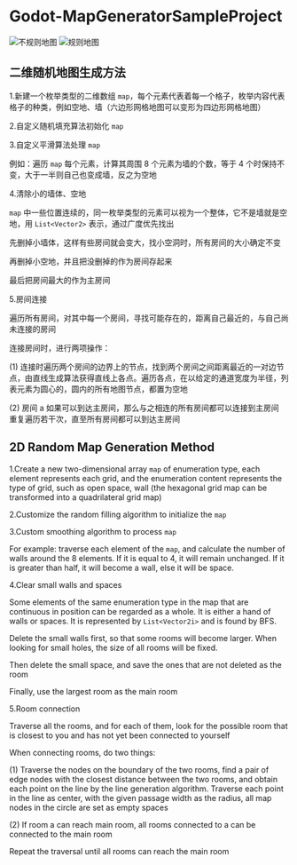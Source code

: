 # Godot-MapGeneratorSampleProject

![不规则地图](https://user-images.githubusercontent.com/88229072/183570548-0015167d-6454-47cb-a162-95222f493504.gif)
![规则地图](https://user-images.githubusercontent.com/88229072/183570549-346005f5-7550-41c3-8602-06015a0fdfe5.gif)

## 二维随机地图生成方法

1.新建一个枚举类型的二维数组 `map`，每个元素代表着每一个格子，枚举内容代表格子的种类，例如空地、墙（六边形网格地图可以变形为四边形网格地图）

2.自定义随机填充算法初始化 `map`

3.自定义平滑算法处理 `map`

例如：遍历 `map` 每个元素，计算其周围 8 个元素为墙的个数，等于 4 个时保持不变，大于一半则自己也变成墙，反之为空地

4.清除小的墙体、空地

`map` 中一些位置连续的，同一枚举类型的元素可以视为一个整体，它不是墙就是空地，用 `List<Vector2>` 表示，通过广度优先找出
    
先删掉小墙体，这样有些房间就会变大，找小空洞时，所有房间的大小确定不变
    
再删掉小空地，并且把没删掉的作为房间存起来
    
最后把房间最大的作为主房间
    
5.房间连接
    
遍历所有房间，对其中每一个房间，寻找可能存在的，距离自己最近的，与自己尚未连接的房间
    
连接房间时，进行两项操作：
    
(1) 连接时遍历两个房间的边界上的节点，找到两个房间之间距离最近的一对边节点，由直线生成算法获得直线上各点。遍历各点，在以给定的通道宽度为半径，列表元素为圆心的，圆内的所有地图节点，都置为空地
    
(2) 房间 a 如果可以到达主房间，那么与之相连的所有房间都可以连接到主房间
重复遍历若干次，直至所有房间都可以到达主房间

## 2D Random Map Generation Method

1.Create a new two-dimensional array `map` of enumeration type, each element represents each grid, and the enumeration content represents the type of grid, such as open space, wall (the hexagonal grid map can be transformed into a quadrilateral grid map)

2.Customize the random filling algorithm to initialize the `map`

3.Custom smoothing algorithm to process `map`

For example: traverse each element of the `map`, and calculate the number of walls around the 8 elements. If it is equal to 4, it will remain unchanged. If it is greater than half, it will become a wall, else it will be space.

4.Clear small walls and spaces

Some elements of the same enumeration type in the map that are continuous in position can be regarded as a whole. It is either a hand of walls or spaces. It is represented by `List<Vector2i>` and is found by BFS.
    
Delete the small walls first, so that some rooms will become larger. When looking for small holes, the size of all rooms will be fixed.
    
Then delete the small space, and save the ones that are not deleted as the room
    
Finally, use the largest room as the main room
    
5.Room connection
    
Traverse all the rooms, and for each of them, look for the possible room that is closest to you and has not yet been connected to yourself
    
When connecting rooms, do two things:
    
(1) Traverse the nodes on the boundary of the two rooms, find a pair of edge nodes with the closest distance between the two rooms, and obtain each point on the line by the line generation algorithm. Traverse each point in the line as center, with the given passage width as the radius, all map nodes in the circle are set as empty spaces
    
(2) If room a can reach main room, all rooms connected to a can be connected to the main room

Repeat the traversal until all rooms can reach the main room
